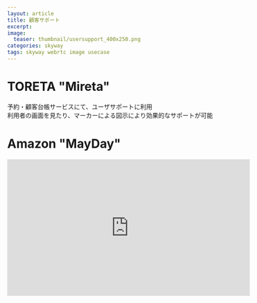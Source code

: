 ```yaml
---
layout: article
title: 顧客サポート
excerpt: 
image:
  teaser: thumbnail/usersupport_400x250.png
categories: skyway
tags: skyway webrtc image usecase
---
```


# TORETA "Mireta"

予約・顧客台帳サービスにて、ユーザサポートに利用  
利用者の画面を見たり、マーカーによる図示により効果的なサポートが可能

# Amazon "MayDay"


<iframe width="560" height="315" src="https://www.youtube.com/embed/X40j57v5g6I" frameborder="0" allowfullscreen></iframe>


